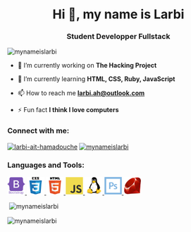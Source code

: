 <h1 align="center">Hi 👋, my name is Larbi</h1>
<h3 align="center">Student Developper Fullstack</h3>

<p align="left"> <img src="https://komarev.com/ghpvc/?username=mynameislarbi&label=Profile%20views&color=0e75b6&style=flat" alt="mynameislarbi" /> </p>

- 🔭 I’m currently working on **The Hacking Project**

- 🌱 I’m currently learning **HTML, CSS, Ruby, JavaScript**

- 📫 How to reach me **larbi.ah@outlook.com**

- ⚡ Fun fact **I think I love computers**

<h3 align="left">Connect with me:</h3>
<p align="left">
<a href="https://linkedin.com/in/larbi-ait-hamadouche" target="blank"><img align="center" src="https://raw.githubusercontent.com/rahuldkjain/github-profile-readme-generator/master/src/images/icons/Social/linked-in-alt.svg" alt="larbi-ait-hamadouche" height="30" width="40" /></a>
<a href="https://discord.gg/mynameislarbi" target="blank"><img align="center" src="https://raw.githubusercontent.com/rahuldkjain/github-profile-readme-generator/master/src/images/icons/Social/discord.svg" alt="mynameislarbi" height="30" width="40" /></a>
</p>

<h3 align="left">Languages and Tools:</h3>
<p align="left"> <a href="https://getbootstrap.com" target="_blank" rel="noreferrer"> <img src="https://raw.githubusercontent.com/devicons/devicon/master/icons/bootstrap/bootstrap-plain-wordmark.svg" alt="bootstrap" width="40" height="40"/> </a> <a href="https://www.w3schools.com/css/" target="_blank" rel="noreferrer"> <img src="https://raw.githubusercontent.com/devicons/devicon/master/icons/css3/css3-original-wordmark.svg" alt="css3" width="40" height="40"/> </a> <a href="https://www.w3.org/html/" target="_blank" rel="noreferrer"> <img src="https://raw.githubusercontent.com/devicons/devicon/master/icons/html5/html5-original-wordmark.svg" alt="html5" width="40" height="40"/> </a> <a href="https://developer.mozilla.org/en-US/docs/Web/JavaScript" target="_blank" rel="noreferrer"> <img src="https://raw.githubusercontent.com/devicons/devicon/master/icons/javascript/javascript-original.svg" alt="javascript" width="40" height="40"/> </a> <a href="https://www.linux.org/" target="_blank" rel="noreferrer"> <img src="https://raw.githubusercontent.com/devicons/devicon/master/icons/linux/linux-original.svg" alt="linux" width="40" height="40"/> </a> <a href="https://www.photoshop.com/en" target="_blank" rel="noreferrer"> <img src="https://raw.githubusercontent.com/devicons/devicon/master/icons/photoshop/photoshop-line.svg" alt="photoshop" width="40" height="40"/> </a> <a href="https://www.ruby-lang.org/en/" target="_blank" rel="noreferrer"> <img src="https://raw.githubusercontent.com/devicons/devicon/master/icons/ruby/ruby-original.svg" alt="ruby" width="40" height="40"/> </a> </p>

<p>&nbsp;<img align="center" src="https://github-readme-stats.vercel.app/api?username=mynameislarbi&show_icons=true&locale=en" alt="mynameislarbi" /></p>

<p><img align="center" src="https://github-readme-streak-stats.herokuapp.com/?user=mynameislarbi&" alt="mynameislarbi" /></p>
